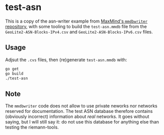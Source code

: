 # test-asn

This is a copy of the asn-writer example from [MaxMind's `mmdbwriter` repository](https://github.com/maxmind/mmdbwriter), with some tooling to build the `test-asn.mmdb` file from the `GeoLite2-ASN-Blocks-IPv4.csv` and `GeoLite2-ASN-Blocks-IPv6.csv` files.

## Usage

Adjsut the `.cvs` files, then (re)generate `test-asn.mmdb` with:

```sh
go get
go build
./test-asn
```

## Note

The `mmdbwriter` code does not allow to use private neworks nor networks reserved for documentation.
The test ASN database therefore contains (obviously incorrect) information about *real* networks.
It goes without saying, but I will still say it: do not use this database for anything else than testing the riemann-tools.
